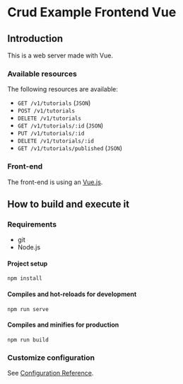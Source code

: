 # Crud Example Frontend Vue

## Introduction

This is a web server made with Vue.

### Available resources

The following resources are available:

+ ``GET /v1/tutorials`` (``JSON``)
+ ``POST /v1/tutorials``
+ ``DELETE /v1/tutorials``
+ ``GET /v1/tutorials/:id`` (``JSON``)
+ ``PUT /v1/tutorials/:id``
+ ``DELETE /v1/tutorials/:id``
+ ``GET /v1/tutorials/published`` (``JSON``)

### Front-end

The front-end is using an [Vue.js](https://vuejs.org/).

## How to build and execute it

### Requirements

+ git
+ Node.js

#### Project setup

```
npm install
```

#### Compiles and hot-reloads for development

```
npm run serve
```

#### Compiles and minifies for production

```
npm run build
```

### Customize configuration

See [Configuration Reference](https://cli.vuejs.org/config/).
